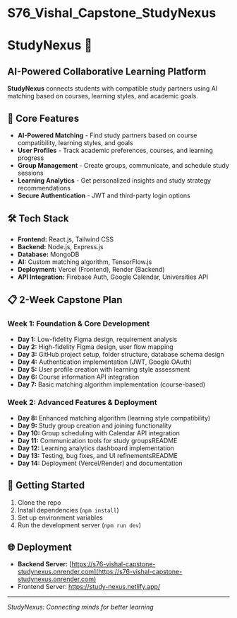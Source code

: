 # S76_Vishal_Capstone_StudyNexus

# StudyNexus 🚀
## AI-Powered Collaborative Learning Platform

**StudyNexus** connects students with compatible study partners using AI matching based on courses, learning styles, and academic goals.

## 🧩 Core Features
* **AI-Powered Matching** - Find study partners based on course compatibility, learning styles, and goals
* **User Profiles** - Track academic preferences, courses, and learning progress
* **Group Management** - Create groups, communicate, and schedule study sessions
* **Learning Analytics** - Get personalized insights and study strategy recommendations
* **Secure Authentication** - JWT and third-party login options

## 🛠️ Tech Stack
* **Frontend:** React.js, Tailwind CSS
* **Backend:** Node.js, Express.js
* **Database:** MongoDB
* **AI:** Custom matching algorithm, TensorFlow.js
* **Deployment:** Vercel (Frontend), Render (Backend)
* **API Integration:** Firebase Auth, Google Calendar, Universities API

## 📋 2-Week Capstone Plan

### Week 1: Foundation & Core Development
* **Day 1:** Low-fidelity Figma design, requirement analysis
* **Day 2:** High-fidelity Figma design, user flow mapping
* **Day 3:** GitHub project setup, folder structure, database schema design
* **Day 4:** Authentication implementation (JWT, Google OAuth)
* **Day 5:** User profile creation with learning style assessment
* **Day 6:** Course information API integration
* **Day 7:** Basic matching algorithm implementation (course-based)

### Week 2: Advanced Features & Deployment
* **Day 8:** Enhanced matching algorithm (learning style compatibility)
* **Day 9:** Study group creation and joining functionality
* **Day 10:** Group scheduling with Calendar API integration
* **Day 11:** Communication tools for study groupsREADME
* **Day 12:** Learning analytics dashboard implementation
* **Day 13:** Testing, bug fixes, and UI refinementsREADME
* **Day 14:** Deployment (Vercel/Render) and documentation

## 🚀 Getting Started
1. Clone the repo
2. Install dependencies (`npm install`)
3. Set up environment variables
4. Run the development server (`npm run dev`)

## 🌐 Deployment
* **Backend Server:** [https://s76-vishal-capstone-studynexus.onrender.com](https://s76-vishal-capstone-studynexus.onrender.com)
*   Frontend Server: https://study-nexus.netlify.app/

---
*StudyNexus: Connecting minds for better learning*
